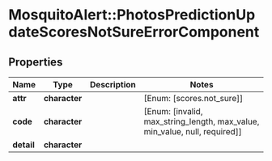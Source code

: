 # MosquitoAlert::PhotosPredictionUpdateScoresNotSureErrorComponent


## Properties
Name | Type | Description | Notes
------------ | ------------- | ------------- | -------------
**attr** | **character** |  | [Enum: [scores.not_sure]] 
**code** | **character** |  | [Enum: [invalid, max_string_length, max_value, min_value, null, required]] 
**detail** | **character** |  | 


